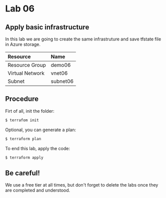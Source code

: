 # Lab 06

## Apply basic infrastructure

In this lab we are going to create the same infrastruture and save tfstate file in Azure storage.

| Resource  | Name  |
|:----------|:----------|
| Resource Group   | demo06   |
| Virtual Network    | vnet06   |
| Subnet    | subnet06    |

## Procedure

Firt of all, init the folder:
```sh
$ terrafom init
```

Optional, you can generate a plan:
```sh
$ terraform plan
```

To end this lab, apply the code:
```sh
$ terraform apply
```

## Be careful!

We use a free tier at all times, but don't forget to delete the labs once they are completed and understood.

